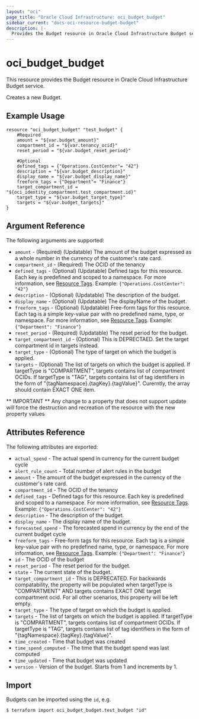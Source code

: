 ```yaml
---
layout: "oci"
page_title: "Oracle Cloud Infrastructure: oci_budget_budget"
sidebar_current: "docs-oci-resource-budget-budget"
description: |-
  Provides the Budget resource in Oracle Cloud Infrastructure Budget service
---
```


# oci_budget_budget
This resource provides the Budget resource in Oracle Cloud Infrastructure Budget service.

Creates a new Budget.


## Example Usage

```hcl
resource "oci_budget_budget" "test_budget" {
	#Required
	amount = "${var.budget_amount}"
	compartment_id = "${var.tenancy_ocid}"
	reset_period = "${var.budget_reset_period}"

	#Optional
	defined_tags = {"Operations.CostCenter"= "42"}
	description = "${var.budget_description}"
	display_name = "${var.budget_display_name}"
	freeform_tags = {"Department"= "Finance"}
	target_compartment_id = "${oci_identity_compartment.test_compartment.id}"
	target_type = "${var.budget_target_type}"
	targets = "${var.budget_targets}"
}
```

## Argument Reference

The following arguments are supported:

* `amount` - (Required) (Updatable) The amount of the budget expressed as a whole number in the currency of the customer's rate card. 
* `compartment_id` - (Required) The OCID of the tenancy
* `defined_tags` - (Optional) (Updatable) Defined tags for this resource. Each key is predefined and scoped to a namespace. For more information, see [Resource Tags](https://docs.cloud.oracle.com/iaas/Content/General/Concepts/resourcetags.htm).  Example: `{"Operations.CostCenter": "42"}` 
* `description` - (Optional) (Updatable) The description of the budget.
* `display_name` - (Optional) (Updatable) The displayName of the budget.
* `freeform_tags` - (Optional) (Updatable) Free-form tags for this resource. Each tag is a simple key-value pair with no predefined name, type, or namespace. For more information, see [Resource Tags](https://docs.cloud.oracle.com/iaas/Content/General/Concepts/resourcetags.htm).  Example: `{"Department": "Finance"}` 
* `reset_period` - (Required) (Updatable) The reset period for the budget. 
* `target_compartment_id` - (Optional) This is DEPRECTAED. Set the target compartment id in targets instead. 
* `target_type` - (Optional) The type of target on which the budget is applied. 
* `targets` - (Optional) The list of targets on which the budget is applied. If targetType is "COMPARTMENT", targets contains list of compartment OCIDs. If targetType is "TAG", targets contains list of tag identifiers in the form of "{tagNamespace}.{tagKey}.{tagValue}". Curerntly, the array should contain EXACT ONE item. 


** IMPORTANT **
Any change to a property that does not support update will force the destruction and recreation of the resource with the new property values

## Attributes Reference

The following attributes are exported:

* `actual_spend` - The actual spend in currency for the current budget cycle
* `alert_rule_count` - Total number of alert rules in the budget
* `amount` - The amount of the budget expressed in the currency of the customer's rate card. 
* `compartment_id` - The OCID of the tenancy
* `defined_tags` - Defined tags for this resource. Each key is predefined and scoped to a namespace. For more information, see [Resource Tags](https://docs.cloud.oracle.com/iaas/Content/General/Concepts/resourcetags.htm).  Example: `{"Operations.CostCenter": "42"}` 
* `description` - The description of the budget.
* `display_name` - The display name of the budget.
* `forecasted_spend` - The forecasted spend in currency by the end of the current budget cycle
* `freeform_tags` - Free-form tags for this resource. Each tag is a simple key-value pair with no predefined name, type, or namespace. For more information, see [Resource Tags](https://docs.cloud.oracle.com/iaas/Content/General/Concepts/resourcetags.htm).  Example: `{"Department": "Finance"}` 
* `id` - The OCID of the budget
* `reset_period` - The reset period for the budget. 
* `state` - The current state of the budget.
* `target_compartment_id` - This is DEPRECATED. For backwards compatability, the property will be populated when targetType is "COMPARTMENT" AND targets contains EXACT ONE target compartment ocid. For all other scenarios, this property will be left empty. 
* `target_type` - The type of target on which the budget is applied. 
* `targets` - The list of targets on which the budget is applied. If targetType is "COMPARTMENT", targets contains list of compartment OCIDs. If targetType is "TAG", targets contains list of tag identifiers in the form of "{tagNamespace}.{tagKey}.{tagValue}". 
* `time_created` - Time that budget was created
* `time_spend_computed` - The time that the budget spend was last computed
* `time_updated` - Time that budget was updated
* `version` - Version of the budget. Starts from 1 and increments by 1.

## Import

Budgets can be imported using the `id`, e.g.

```
$ terraform import oci_budget_budget.test_budget "id"
```

